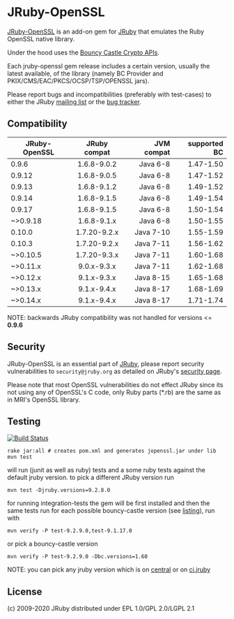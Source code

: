 # JRuby-OpenSSL

[JRuby-OpenSSL](https://github.com/jruby/jruby-openssl) is an add-on gem for
[JRuby](http://jruby.org) that emulates the Ruby OpenSSL native library.

Under the hood uses the [Bouncy Castle Crypto APIs](http://www.bouncycastle.org/).

Each jruby-openssl gem release includes a certain version, usually the latest available, 
of the library (namely BC Provider and PKIX/CMS/EAC/PKCS/OCSP/TSP/OPENSSL jars).

Please report bugs and incompatibilities (preferably with test-cases) to either
the JRuby [mailing list][1] or the [bug tracker][2].

## Compatibility


| JRuby-OpenSSL | JRuby compat | JVM compat | supported BC |
| ------------- |:------------:| ----------:|-------------:|
|         0.9.6 | 1.6.8-9.0.2  |  Java 6-8  |    1.47-1.50 |
|        0.9.12 | 1.6.8-9.0.5  |  Java 6-8  |    1.47-1.52 |
|        0.9.13 | 1.6.8-9.1.2  |  Java 6-8  |    1.49-1.52 |
|        0.9.14 | 1.6.8-9.1.5  |  Java 6-8  |    1.49-1.54 |
|        0.9.17 | 1.6.8-9.1.5  |  Java 6-8  |    1.50-1.54 |
|      ~>0.9.18 | 1.6.8-9.1.x  |  Java 6-8  |    1.50-1.55 |
|        0.10.0 | 1.7.20-9.2.x |  Java 7-10 |    1.55-1.59 |
|        0.10.3 | 1.7.20-9.2.x |  Java 7-11 |    1.56-1.62 |
|      ~>0.10.5 | 1.7.20-9.3.x |  Java 7-11 |    1.60-1.68 |
|      ~>0.11.x | 9.0.x-9.3.x  |  Java 7-11 |    1.62-1.68 |
|      ~>0.12.x | 9.1.x-9.3.x  |  Java 8-15 |    1.65-1.68 |
|      ~>0.13.x | 9.1.x-9.4.x  |  Java 8-17 |    1.68-1.69 |
|      ~>0.14.x | 9.1.x-9.4.x  |  Java 8-17 |    1.71-1.74 |

NOTE: backwards JRuby compatibility was not handled for versions <= **0.9.6** 

## Security

JRuby-OpenSSL is an essential part of [JRuby](http://jruby.org), please report security 
vulnerabilities to `security@jruby.org` as detailed on JRuby's [security page](http://jruby.org/security).
 
Please note that most OpenSSL vulnerabilities do not effect JRuby since its not using 
any of OpenSSL's C code, only Ruby parts (*.rb) are the same as in MRI's OpenSSL library. 

## Testing

[![Build Status][0]](http://travis-ci.org/jruby/jruby-openssl)

    rake jar:all # creates pom.xml and generates jopenssl.jar under lib
    mvn test

will run (junit as well as ruby) tests and a some ruby tests against the default
jruby version. to pick a different JRuby version run

    mvn test -Djruby.versions=9.2.8.0

for running integration-tests the gem will be first installed and then the same
tests run for each possible bouncy-castle version (see [listing][3]), run with

    mvn verify -P test-9.2.9.0,test-9.1.17.0

or pick a bouncy-castle version

    mvn verify -P test-9.2.9.0 -Dbc.versions=1.60

NOTE: you can pick any jruby version which is on [central][4] or on [ci.jruby][5]

## License

(c) 2009-2020 JRuby distributed under EPL 1.0/GPL 2.0/LGPL 2.1

[0]: https://secure.travis-ci.org/jruby/jruby-openssl.svg
[1]: http://xircles.codehaus.org/projects/jruby/lists
[2]: https://github.com/jruby/jruby/issues
[3]: https://github.com/jruby/jruby-openssl/tree/master/integration
[4]: http://central.maven.org/maven2/org/jruby/
[5]: http://ci.jruby.org/snapshots/maven/org.jruby/
